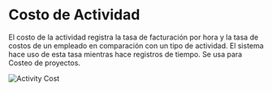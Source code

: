 <!-- add-breadcrumbs -->
# Costo de Actividad

El costo de la actividad registra la tasa de facturación por hora y la tasa de costos de un empleado en comparación con un tipo de actividad.
El sistema hace uso de esta tasa mientras hace registros de tiempo. Se usa para Costeo de proyectos.

<img class="screenshot" alt="Activity Cost" src="{{docs_base_url}}/assets/img/project/activity_cost.png">
